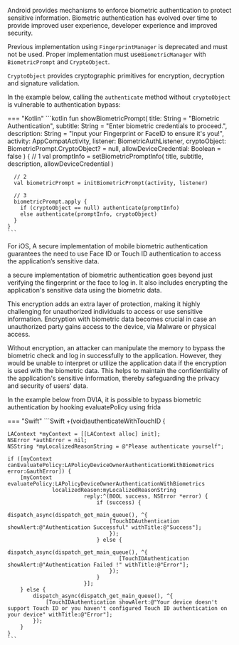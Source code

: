 Android provides mechanisms to enforce biometric authentication to protect sensitive information. Biometric authentication has evolved over time to provide improved user experience, developer experience and improved security.

Previous implementation using `FingerprintManager` is deprecated and must not be used. Proper implementation must use`BiometricManager` with `BiometricPrompt` and `CryptoObject`.

`CryptoObject` provides cryptographic primitives for encryption, decryption and signature validation.

In the example below, calling the `authenticate` method without `cryptoObject` is vulnerable to authentication bypass:

=== "Kotlin"
	```kotlin
	fun showBiometricPrompt(
	    title: String = "Biometric Authentication",
	    subtitle: String = "Enter biometric credentials to proceed.",
	    description: String = "Input your Fingerprint or FaceID to ensure it's you!",
	    activity: AppCompatActivity,
	    listener: BiometricAuthListener,
	    cryptoObject: BiometricPrompt.CryptoObject? = null,
	    allowDeviceCredential: Boolean = false
	) {
	  // 1
	  val promptInfo = setBiometricPromptInfo(
	      title,
	      subtitle,
	      description,
	      allowDeviceCredential
	  )
	
	  // 2
	  val biometricPrompt = initBiometricPrompt(activity, listener)
	
	  // 3
	  biometricPrompt.apply {
	    if (cryptoObject == null) authenticate(promptInfo)
	    else authenticate(promptInfo, cryptoObject)
	  }
	}
	```

For iOS, A secure implementation of mobile biometric authentication guarantees the need to use Face ID or Touch ID authentication to access the application’s sensitive data.

a secure implementation of biometric authentication goes beyond just verifying the fingerprint or the face to log in. It also includes encrypting the application's sensitive data using the biometric data.

This encryption adds an extra layer of protection, making it highly challenging for unauthorized individuals to access or use sensitive information. Encryption with biometric data becomes crucial in case an unauthorized party gains access to the device, via Malware or physical access.

Without encryption, an attacker can manipulate the memory to bypass the biometric check and log in successfully to the application. However, they would be unable to interpret or utilize the application data if the encryption is used with the biometric data. This helps to maintain the confidentiality of the application's sensitive information, thereby safeguarding the privacy and security of users' data.

In the example below from DVIA, it is possible to bypass biometric authentication by hooking evaluatePolicy using frida

=== "Swift"
	```Swift
	+(void)authenticateWithTouchID {

    LAContext *myContext = [[LAContext alloc] init];
    NSError *authError = nil;
    NSString *myLocalizedReasonString = @"Please authenticate yourself";

    if ([myContext canEvaluatePolicy:LAPolicyDeviceOwnerAuthenticationWithBiometrics error:&authError]) {
        [myContext evaluatePolicy:LAPolicyDeviceOwnerAuthenticationWithBiometrics
                  localizedReason:myLocalizedReasonString
                            reply:^(BOOL success, NSError *error) {
                                if (success) {
                                    dispatch_async(dispatch_get_main_queue(), ^{
                                    [TouchIDAuthentication showAlert:@"Authentication Successful" withTitle:@"Success"];
                                    });
                                } else {
                                    dispatch_async(dispatch_get_main_queue(), ^{
                                       [TouchIDAuthentication showAlert:@"Authentication Failed !" withTitle:@"Error"];
                                    });
                                }
                            }];
		} else {
			dispatch_async(dispatch_get_main_queue(), ^{
				[TouchIDAuthentication showAlert:@"Your device doesn't support Touch ID or you haven't configured Touch ID authentication on your device" withTitle:@"Error"];
			});
		}
	}
	```
